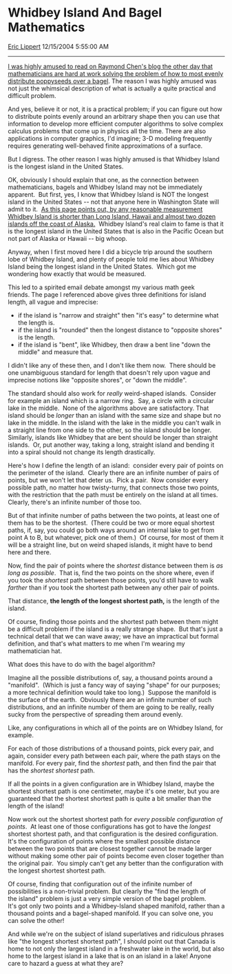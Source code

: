 <div id="page">

# Whidbey Island And Bagel Mathematics

[Eric Lippert](https://social.msdn.microsoft.com/profile/Eric%20Lippert) 12/15/2004 5:55:00 AM

-----

<div id="content">

<div class="mine">

[I was highly amused to read on Raymond Chen's blog the other day that mathematicians are hard at work solving the problem of how to most evenly distribute poppyseeds over a bagel](http://blogs.msdn.com/oldnewthing/archive/2004/12/14/300205.aspx). The reason I was highly amused was not just the whimsical description of what is actually a quite practical and difficult problem.

And yes, believe it or not, it is a practical problem; if you can figure out how to distribute points evenly around an arbitrary shape then you can use that information to develop more efficient computer algorithms to solve complex calculus problems that come up in physics all the time. There are also applications in computer graphics, I'd imagine; 3-D modeling frequently requires generating well-behaved finite approximations of a surface.

But I digress. The other reason I was highly amused is that Whidbey Island is the longest island in the United States.

OK, obviously I should explain that one, as the connection between mathematicians, bagels and Whidbey Island may not be immediately apparent.  But first, yes, I know that Whidbey Island is NOT the longest island in the United States -- not that anyone here in Washington State will admit to it.  [As this page points out, by any reasonable measurement Whidbey Island is shorter than Long Island, Hawaii and almost two dozen islands off the coast of Alaska.](http://www.peakbagger.com/pbgeog/longisl.aspx)  Whidbey Island's real claim to fame is that it is the longest island in the United States that is also in the Pacific Ocean but not part of Alaska or Hawaii -- big whoop.

Anyway, when I first moved here I did a bicycle trip around the southern lobe of Whidbey Island, and plenty of people told me lies about Whidbey Island being the longest island in the United States.  Which got me wondering how exactly that would be measured.

This led to a spirited email debate amongst my various math geek friends. The page I referenced above gives three definitions for island length, all vague and imprecise:

  - if the island is "narrow and straight" then "it's easy" to determine what the length is.
  - if the island is "rounded" then the longest distance to "opposite shores" is the length.
  - if the island is "bent", like Whidbey, then draw a bent line "down the middle" and measure that.

I didn't like any of these then, and I don't like them now.  There should be one unambiguous standard for length that doesn't rely upon vague and imprecise notions like "opposite shores", or "down the middle".

The standard should also work for *really* weird-shaped islands.  Consider for example an island which is a narrow ring.  Say, a circle with a circular lake in the middle.  None of the algorithms above are satisfactory. That island should be *longer* than an island with the same size and shape but no lake in the middle. In the island with the lake in the middle you can't walk in a straight line from one side to the other, so the island should be longer. Similarly, islands like Whidbey that are bent should be longer than straight islands.  Or, put another way, taking a long, straight island and bending it into a spiral should not change its length drastically.

Here's how I define the length of an island:  consider every pair of points on the perimeter of the island.  Clearly there are an infinite number of pairs of points, but we won't let that deter us.  Pick a pair.  Now consider every possible path, no matter how twisty-turny, that connects those two points, with the restriction that the path must be entirely on the island at all times.  Clearly, there's an infinite number of those too.

But of that infinite number of paths between the two points, at least one of them has to be the shortest.  (There could be two or more equal shortest paths, if, say, you could go both ways around an internal lake to get from point A to B, but whatever, pick one of them.)  Of course, for most of them it will be a straight line, but on weird shaped islands, it might have to bend here and there.

Now, find the pair of points where the *shortest* distance between them is *as long as possible*.  That is, find the two points on the shore where, even if you took the *shortest* path between those points, you'd still have to walk *farther* than if you took the shortest path between any other pair of points.

That distance, **the length of the longest shortest path,** is the length of the island. 

Of course, finding those points and the shortest path between them might be a difficult problem if the island is a really strange shape.  But that's just a technical detail that we can wave away; we have an impractical but formal definition, and that's what matters to me when I'm wearing my mathematician hat.

What does this have to do with the bagel algorithm?

Imagine all the possible distributions of, say, a thousand points around a "manifold".  (Which is just a fancy way of saying "shape" for our purposes; a more technical definition would take too long.)  Suppose the manifold is the surface of the earth.  Obviously there are an infinite number of such distributions, and an infinite number of them are going to be really, really sucky from the perspective of spreading them around evenly. 

Like, any configurations in which all of the points are on Whidbey Island, for example. 

For each of those distributions of a thousand points, pick every pair, and again, consider every path between each pair, where the path stays on the manifold. For every pair, find the *shortest* path, and then find the pair that has the *shortest shortest* path. 

If all the points in a given configuration are in Whidbey Island, maybe the shortest shortest path is one centimeter, maybe it's one meter, but you are guaranteed that the shortest shortest path is quite a bit smaller than the length of the island\!

Now work out the shortest shortest path for *every possible configuration of points*.  At least one of those configurations has got to have the *longest* shortest shortest path, and that configuration is the desired configuration.  It's the configuration of points where the smallest possible distance between the two points that are closest together cannot be made larger without making some other pair of points become even closer together than the original pair.  You simply can't get any better than the configuration with the longest shortest shortest path. 

Of course, finding that configuration out of the infinite number of possibilities is a non-trivial problem. But clearly the "find the length of the island" problem is just a very simple version of the bagel problem.  It's got only two points and a Whidbey-Island shaped manifold, rather than a thousand points and a bagel-shaped manifold. If you can solve one, you can solve the other\!

And while we're on the subject of island superlatives and ridiculous phrases like "the longest shortest shortest path", I should point out that Canada is home to not only the largest island in a freshwater lake in the world, but also home to the largest island in a lake that is on an island in a lake\! Anyone care to hazard a guess at what they are?  

</div>

</div>

</div>

